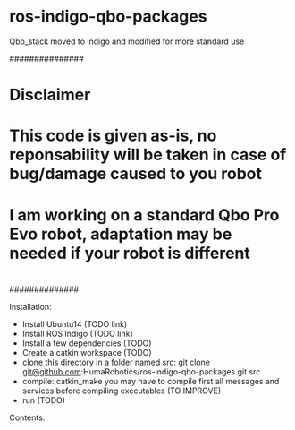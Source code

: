 ros-indigo-qbo-packages
=======================

Qbo_stack moved to indigo and modified for more standard use

###############
# Disclaimer
#
# This code is given as-is, no reponsability will be taken in case of bug/damage caused to you robot
# I am working on a standard Qbo Pro Evo robot, adaptation may be needed if your robot is different
#
##############

Installation:

- Install Ubuntu14 (TODO link)
- Install ROS Indigo (TODO link)
- Install a few dependencies (TODO)
- Create a catkin workspace (TODO)
- clone this directory in a folder named src:
  git clone git@github.com:HumaRobotics/ros-indigo-qbo-packages.git src
- compile:
  catkin_make
  you may have to compile first all messages and services before compiling executables (TO IMPROVE)
- run (TODO)


Contents:
